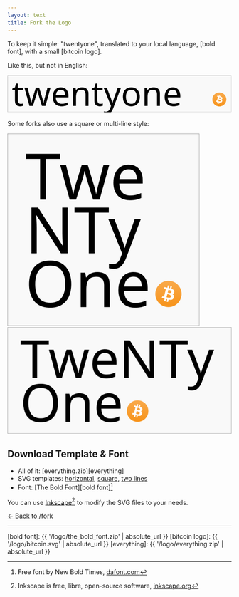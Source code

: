 ```yaml
---
layout: text 
title: Fork the Logo
---
```


To keep it simple: "twentyone", translated to your local language, [bold font], with a small [bitcoin logo].

Like this, but not in English:

![](/logo/twentyone.svg)

Some forks also use a square or multi-line style:

![](/logo/twe-nty-one.svg)
![](/logo/twenty-one.svg)

## Download Template & Font

* All of it: [everything.zip][everything]
* SVG templates: [horizontal](/logo/twentyone.svg), [square](/logo/twe-nty-one.svg), [two lines](/logo/twenty-one.svg)
* Font: [The Bold Font][bold font][^bold]


You can use [Inkscape][inkscape][^inkscape] to modify the SVG files to your needs.

[^bold]: Free font by New Bold Times, [dafont.com](https://www.dafont.com/the-bold-font.font)
[^inkscape]: Inkscape is free, libre, open-source software, [inkscape.org][inkscape]

[← Back to /fork](/fork)

---

[inkscape]: https://inkscape.org/
[bold font]: {{ '/logo/the_bold_font.zip' | absolute_url }}
[bitcoin logo]: {{ '/logo/bitcoin.svg' | absolute_url }}
[everything]: {{ '/logo/everything.zip' | absolute_url }}
